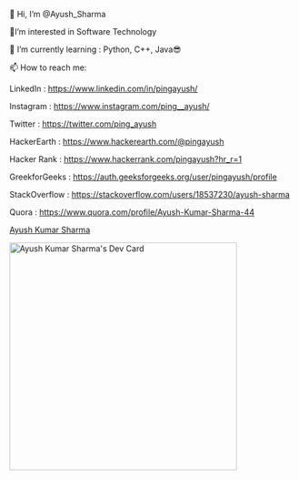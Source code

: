 👋 Hi, I’m @Ayush_Sharma
 
 
👀I’m interested in Software Technology 
 
 
🌱 I’m currently learning : Python, C++, Java😎



📫 How to reach me: 

LinkedIn : https://www.linkedin.com/in/pingayush/

Instagram : https://www.instagram.com/ping__ayush/

Twitter : https://twitter.com/ping_ayush

HackerEarth : https://www.hackerearth.com/@pingayush

Hacker Rank : https://www.hackerrank.com/pingayush?hr_r=1

GreekforGeeks : https://auth.geeksforgeeks.org/user/pingayush/profile

StackOverflow : https://stackoverflow.com/users/18537230/ayush-sharma

Quora : https://www.quora.com/profile/Ayush-Kumar-Sharma-44

 
<div class="badge-base LI-profile-badge" data-locale="en_US" data-size="medium" data-theme="dark" data-type="HORIZONTAL" data-vanity="pingayush" data-version="v1"><a class="badge-base__link LI-simple-link" href="https://in.linkedin.com/in/pingayush?trk=profile-badge">Ayush Kumar Sharma</a></div>
              

<!--
**pingayush/pingayush** is a ✨ _special_ ✨ repository because its `README.md` (this file) appears on your GitHub profile.

Here are some ideas to get you started:

- 🔭 I’m currently working on Python.

- 🌱 I’m currently learning C++ and Java

- 📫 How to reach me: Instagram: 

LinkedIn: https://www.linkedin.com/in/pingayush/

Instagram: https://www.instagram.com/ping_ayush/

Twitter : https://twitter.com/ping_ayush

Hacker Rank: https://www.hackerrank.com/pingayush?hr_r=1

GreekforGeeks: https://auth.geeksforgeeks.org/user/pingayush/profile

-->
<a href="https://app.daily.dev/pingayush"><img src="https://api.daily.dev/devcards/df3bbd1f857848ccadf8081df174faa3.png?r=w6d" width="400" alt="Ayush Kumar Sharma's Dev Card"/></a>
